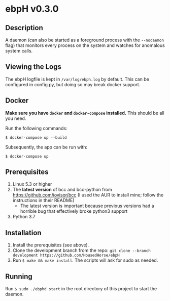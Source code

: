 # ebpH v0.3.0

## Description

A daemon (can also be started as a foreground process with the `--nodaemon` flag) that monitors every process on the system
and watches for anomalous system calls.

## Viewing the Logs

The ebpH logfile is kept in `/var/log/ebph.log` by default. This can be configured in config.py, but doing so may break docker support.

## Docker

**Make sure you have `docker` and `docker-compose` installed.** This should be all you need.

Run the following commands:

```
$ docker-compose up --build
```

Subsequently, the app can be run with:

```
$ docker-compose up
```

## Prerequisites

1. Linux 5.3 or higher
1. The **latest version** of bcc and bcc-python from https://github.com/iovisor/bcc (I used the AUR to install mine; follow the instructions in their README)
    - The latest version is important because previous versions had a horrible bug that effectively broke python3 support
1. Python 3.7

## Installation

1. Install the prerequisites (see above).
1. Clone the development branch from the repo: `git clone --branch development https://github.com/HousedHorse/ebpH`
1. Run `$ make && make install`. The scripts will ask for sudo as needed.

## Running

Run `$ sudo ./ebphd start` in the root directory of this project to start the daemon.
